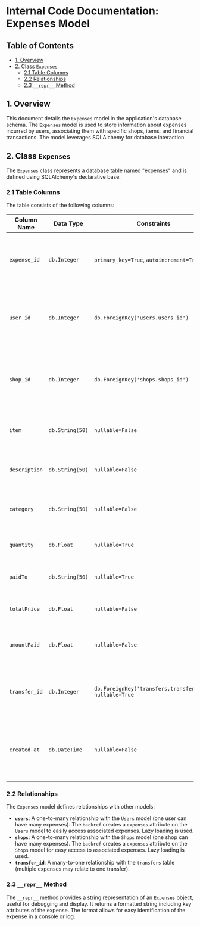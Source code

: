 # Internal Code Documentation: Expenses Model

## Table of Contents

* [1. Overview](#1-overview)
* [2. Class `Expenses`](#2-class-expenses)
    * [2.1 Table Columns](#21-table-columns)
    * [2.2 Relationships](#22-relationships)
    * [2.3 `__repr__` Method](#23-repr-method)


<a name="1-overview"></a>
## 1. Overview

This document details the `Expenses` model in the application's database schema.  The `Expenses` model is used to store information about expenses incurred by users, associating them with specific shops, items, and financial transactions.  The model leverages SQLAlchemy for database interaction.


<a name="2-class-expenses"></a>
## 2. Class `Expenses`

The `Expenses` class represents a database table named "expenses" and is defined using SQLAlchemy's declarative base.


<a name="21-table-columns"></a>
### 2.1 Table Columns

The table consists of the following columns:

| Column Name        | Data Type     | Constraints                               | Description                                                                 |
|---------------------|-----------------|-------------------------------------------|-----------------------------------------------------------------------------|
| `expense_id`       | `db.Integer`   | `primary_key=True`, `autoincrement=True` | Unique identifier for each expense record. Auto-incrementing.              |
| `user_id`          | `db.Integer`   | `db.ForeignKey('users.users_id')`        | Foreign key referencing the `users` table, indicating the user who made the expense. |
| `shop_id`          | `db.Integer`   | `db.ForeignKey('shops.shops_id')`        | Foreign key referencing the `shops` table, indicating the shop where the expense was incurred. |
| `item`             | `db.String(50)` | `nullable=False`                         | Name of the item purchased.  Cannot be null.                             |
| `description`      | `db.String(50)` | `nullable=False`                         | Description of the expense. Cannot be null.                              |
| `category`         | `db.String(50)` | `nullable=False`                         | Category the expense belongs to. Cannot be null.                          |
| `quantity`         | `db.Float`     | `nullable=True`                          | Quantity of the item purchased. Can be null.                              |
| `paidTo`           | `db.String(50)` | `nullable=True`                          | Name of the recipient of the payment. Can be null.                        |
| `totalPrice`       | `db.Float`     | `nullable=False`                         | Total price of the expense. Cannot be null.                              |
| `amountPaid`       | `db.Float`     | `nullable=False`                         | Amount paid for the expense. Cannot be null.                             |
| `transfer_id`      | `db.Integer`   | `db.ForeignKey('transfers.transfer_id'), nullable=True` | Foreign key referencing the `transfers` table, linking to a related transfer (if any).  |
| `created_at`       | `db.DateTime`  | `nullable=False`                         | Timestamp indicating when the expense record was created. Cannot be null. |


<a name="22-relationships"></a>
### 2.2 Relationships

The `Expenses` model defines relationships with other models:

* **`users`**: A one-to-many relationship with the `Users` model (one user can have many expenses). The `backref` creates a `expenses` attribute on the `Users` model to easily access associated expenses.  Lazy loading is used.
* **`shops`**: A one-to-many relationship with the `Shops` model (one shop can have many expenses). The `backref` creates a `expenses` attribute on the `Shops` model for easy access to associated expenses. Lazy loading is used.
* **`transfer_id`**:  A many-to-one relationship with the `transfers` table (multiple expenses may relate to one transfer).


<a name="23-repr-method"></a>
### 2.3 `__repr__` Method

The `__repr__` method provides a string representation of an `Expenses` object, useful for debugging and display. It returns a formatted string including key attributes of the expense.  The format allows for easy identification of the expense in a console or log.
